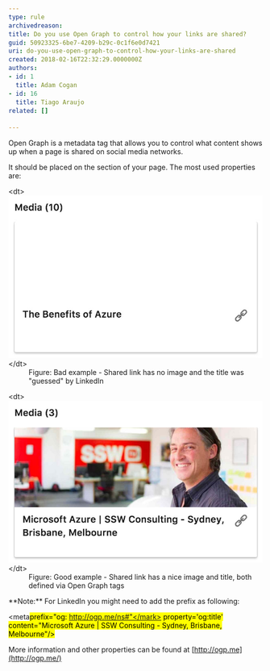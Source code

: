 ```yaml
---
type: rule
archivedreason: 
title: Do you use Open Graph to control how your links are shared?
guid: 50923325-6be7-4209-b29c-0c1f6e0d7421
uri: do-you-use-open-graph-to-control-how-your-links-are-shared
created: 2018-02-16T22:32:29.0000000Z
authors:
- id: 1
  title: Adam Cogan
- id: 16
  title: Tiago Araujo
related: []

---
```


Open Graph is a metadata tag that allows you to control what content shows up when a page is shared on social media networks.

<!--endintro-->

It should be placed on the <head> section of your page. The most used properties are:</head>

<meta property="og:title" content="Your Custom Title">
<meta property="og:description" content="Your custom description of the page.">
<meta property="og:image" content="https://www.YourCustomImage.jpg">
<dl class="badImage">&lt;dt&gt; <img src="open-graph-bad.jpg" alt="open-graph-bad.jpg"> &lt;/dt&gt;<dd>Figure: Bad example - Shared link has no image and the title was "guessed" by LinkedIn</dd></dl><dl class="goodImage">&lt;dt&gt; <img src="opengraph-good.jpg" alt="opengraph-good.jpg"> &lt;/dt&gt;<dd>Figure: Good example - Shared link has a nice image and title, both defined via Open Graph tags <br></dd></dl>
**Note:** For LinkedIn you might need to add the prefix as following:

<meta<mark>prefix="og: http://ogp.me/ns#"</mark> property='og:title' content="Microsoft Azure | SSW Consulting - Sydney, Brisbane, Melbourne"/>

More information and other properties can be found at [http://ogp.me](http://ogp.me/)
